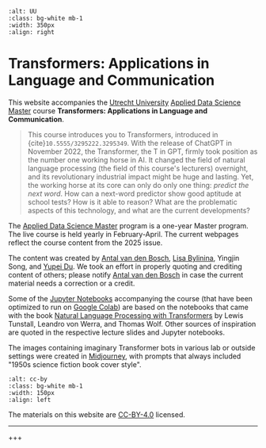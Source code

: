 ```{image} images/UU_logo_2021_EN_RGB.png
:alt: UU
:class: bg-white mb-1
:width: 350px
:align: right
```
# Transformers: Applications in Language and Communication

This website accompanies the [Utrecht University](https://www.uu.nl/en) [Applied Data Science Master](https://www.uu.nl/en/masters/applied-data-science) course **Transformers: Applications in Language and Communication**.  

> This course introduces you to Transformers, introduced in
> {cite}`10.5555/3295222.3295349`. With the release of ChatGPT in
> November 2022, the Transformer, the T in GPT, firmly took position
> as the number one working horse in AI. It changed the field of
> natural language processing (the field of this course's lecturers)
> overnight, and its revolutionary industrial impact might be huge and
> lasting. Yet, the working horse at its core can only do only one
> thing: *predict the next word*. How can a next-word predictor show
> good aptitude at school tests? How is it able to reason? What are
> the problematic aspects of this technology, and what are the current
> developments?

The [Applied Data Science
Master](https://www.uu.nl/en/masters/applied-data-science) program is
a one-year Master program. The live course is held yearly in
February-April. The current webpages reflect the course content from
the 2025 issue.

The content was created by [Antal van den
Bosch](https://antalvandenbosch.nl/), [Lisa
Bylinina](https://bylinina.github.io/), Yingjin Song, and [Yupei
Du](https://yupei.nl/). We took an effort in properly quoting and
crediting content of others; please notify [Antal van den
Bosch](mailto:a.p.j.vandenbosch@uu.nl) in case the current material
needs a correction or a credit.

Some of the [Jupyter Notebooks](https://jupyter.org/) accompanying the
course (that have been optimized to run on [Google
Colab](https://colab.research.google.com/)) are based on the notebooks
that came with the book [Natural Language Processing with
Transformers](https://www.oreilly.com/library/view/natural-language-processing/9781098136789/)
by Lewis Tunstall, Leandro von Werra, and Thomas Wolf. Other sources
of inspiration are quoted in the respective lecture slides and Jupyter
notebooks.

The images containing imaginary Transformer bots in various lab or
outside settings were created in
[Midjourney](https://www.midjourney.com/home), with prompts that
always included "1950s science fiction book cover style".

```{image} images/cc-by.png
:alt: cc-by
:class: bg-white mb-1
:width: 150px
:align: left
```
The materials on this website are [CC-BY-4.0](https://creativecommons.org/licenses/by/4.0/) licensed.

---
+++

```{tableofcontents}
```

